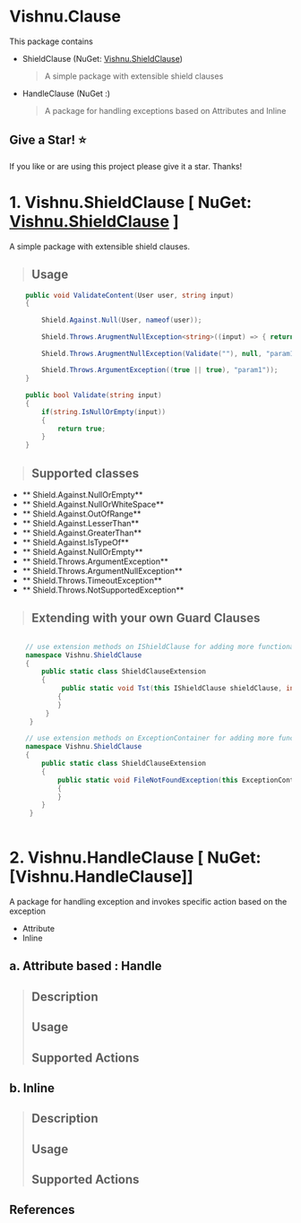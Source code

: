 # Vishnu.Clause

This package contains

- ShieldClause (NuGet: [Vishnu.ShieldClause](https://www.nuget.org/packages/Vishnu.ShieldClause))
   > A simple package with extensible shield clauses
- HandleClause (NuGet :)
   > A package for handling exceptions based on Attributes and Inline

## Give a Star! :star:
If you like or are using this project please give it a star. Thanks!

# 1. Vishnu.ShieldClause [ NuGet: [Vishnu.ShieldClause](https://www.nuget.org/packages/Vishnu.ShieldClause) ]
A simple package with extensible shield clauses. 

>## Usage

```c#
    public void ValidateContent(User user, string input)
    {
       
        Shield.Against.Null(User, nameof(user));
       
        Shield.Throws.ArugmentNullException<string>((input) => { return input == null ? true : false; }, null, "param1"));
       
        Shield.Throws.ArugmentNullException(Validate(""), null, "param1"));      
       
        Shield.Throws.ArgumentException((true || true), "param1"));
    }
    
    public bool Validate(string input)
    {
        if(string.IsNullOrEmpty(input))
        {
            return true;
        }
    }
```
>## Supported classes
- ** Shield.Against.NullOrEmpty**
- ** Shield.Against.NullOrWhiteSpace**
- ** Shield.Against.OutOfRange**
- ** Shield.Against.LesserThan<T>**
- ** Shield.Against.GreaterThan<T>**
- ** Shield.Against.IsTypeOf<T>**
- ** Shield.Against.NullOrEmpty<T>**
- ** Shield.Throws.ArgumentException**
- ** Shield.Throws.ArgumentNullException**
- ** Shield.Throws.TimeoutException**
- ** Shield.Throws.NotSupportedException**

>## Extending with your own Guard Clauses

```c#

    // use extension methods on IShieldClause for adding more functionality in "Against"
    namespace Vishnu.ShieldClause
    {
        public static class ShieldClauseExtension
        {
             public static void Tst(this IShieldClause shieldClause, int input, string parameterName)
            {
            }
         }
     }
     
    // use extension methods on ExceptionContainer for adding more functionality in "Throw"
    namespace Vishnu.ShieldClause
    {
        public static class ShieldClauseExtension
        {
            public static void FileNotFoundException(this ExceptionContainer container, bool when, int input, string parameterName)
            {
            }
        }
     }
    
```
# 2. Vishnu.HandleClause [ NuGet: [Vishnu.HandleClause]]
   A package for handling exception and invokes specific action based on the exception
   - Attribute
   - Inline
## a. Attribute based : Handle
> ## Description
> ## Usage
> ## Supported Actions

## b. Inline
> ## Description
> ## Usage
> ## Supported Actions
## References

    
